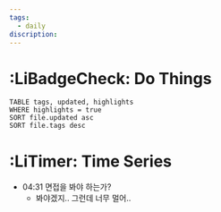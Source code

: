 ```yaml
---
tags:
  - daily
discription:
---
```


# :LiBadgeCheck: Do Things
```dataview
TABLE tags, updated, highlights
WHERE highlights = true
SORT file.updated asc
SORT file.tags desc
```

# :LiTimer: Time Series
- 04:31 면접을 봐야 하는가?
	- 봐야겠지.. 그런데 너무 멀어..
